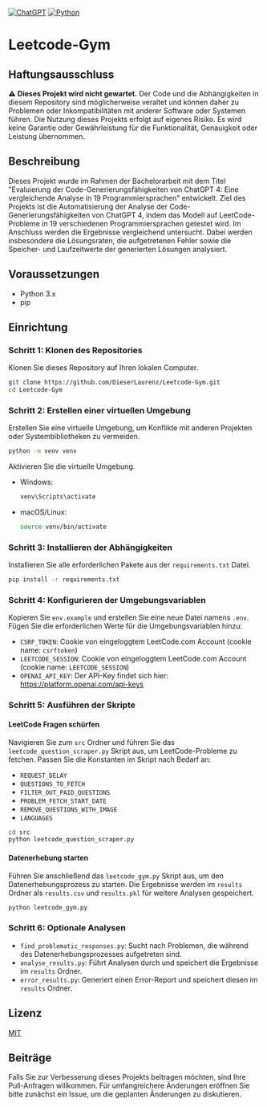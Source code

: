 [![ChatGPT](https://img.shields.io/badge/ChatGPT-74aa9c?logo=openai&logoColor=white)](#) [![Python](https://img.shields.io/badge/Python-3776AB?logo=python&logoColor=fff)](#)

# Leetcode-Gym

## Haftungsausschluss

⚠️ **Dieses Projekt wird nicht gewartet.** Der Code und die Abhängigkeiten in diesem Repository sind möglicherweise veraltet und können daher zu Problemen oder Inkompatibilitäten mit anderer Software oder Systemen führen. Die Nutzung dieses Projekts erfolgt auf eigenes Risiko. Es wird keine Garantie oder Gewährleistung für die Funktionalität, Genauigkeit oder Leistung übernommen.

## Beschreibung

Dieses Projekt wurde im Rahmen der Bachelorarbeit mit dem Titel "Evaluierung der Code-Generierungsfähigkeiten von ChatGPT 4: Eine vergleichende Analyse in 19 Programmiersprachen" entwickelt. Ziel des Projekts ist die Automatisierung der Analyse der Code-Generierungsfähigkeiten von ChatGPT 4, indem das Modell auf LeetCode-Probleme in 19 verschiedenen Programmiersprachen getestet wird. Im Anschluss werden die Ergebnisse vergleichend untersucht. Dabei werden insbesondere die Lösungsraten, die aufgetretenen Fehler sowie die Speicher- und Laufzeitwerte der generierten Lösungen analysiert.

## Voraussetzungen

- Python 3.x
- pip

## Einrichtung

### Schritt 1: Klonen des Repositories

Klonen Sie dieses Repository auf Ihren lokalen Computer.

```bash
git clone https://github.com/DieserLaurenz/Leetcode-Gym.git
cd Leetcode-Gym
```

### Schritt 2: Erstellen einer virtuellen Umgebung

Erstellen Sie eine virtuelle Umgebung, um Konflikte mit anderen Projekten oder Systembibliotheken zu vermeiden.

```bash
python -m venv venv
```

Aktivieren Sie die virtuelle Umgebung.

- Windows:
  ```bash
  venv\Scripts\activate
  ```
- macOS/Linux:
  ```bash
  source venv/bin/activate
  ```

### Schritt 3: Installieren der Abhängigkeiten

Installieren Sie alle erforderlichen Pakete aus der `requirements.txt` Datei.

```bash
pip install -r requirements.txt
```

### Schritt 4: Konfigurieren der Umgebungsvariablen

Kopieren Sie `env.example` und erstellen Sie eine neue Datei namens `.env`. Fügen Sie die erforderlichen Werte für die Umgebungsvariablen hinzu:

- `CSRF_TOKEN`: Cookie von eingeloggtem LeetCode.com Account (cookie name: `csrftoken`)
- `LEETCODE_SESSION`: Cookie von eingeloggtem LeetCode.com Account (cookie name: `LEETCODE_SESSION`)
- `OPENAI_API_KEY`: Der API-Key findet sich hier: https://platform.openai.com/api-keys

### Schritt 5: Ausführen der Skripte

#### LeetCode Fragen schürfen

Navigieren Sie zum `src` Ordner und führen Sie das `leetcode_question_scraper.py` Skript aus, um LeetCode-Probleme zu fetchen. Passen Sie die Konstanten im Skript nach Bedarf an:

- `REQUEST_DELAY`
- `QUESTIONS_TO_FETCH`
- `FILTER_OUT_PAID_QUESTIONS`
- `PROBLEM_FETCH_START_DATE`
- `REMOVE_QUESTIONS_WITH_IMAGE`
- `LANGUAGES`

```bash
cd src
python leetcode_question_scraper.py
```

#### Datenerhebung starten

Führen Sie anschließend das `leetcode_gym.py` Skript aus, um den Datenerhebungsprozess zu starten. Die Ergebnisse werden im `results` Ordner als `results.csv` und `results.pkl` für weitere Analysen gespeichert.

```bash
python leetcode_gym.py
```

### Schritt 6: Optionale Analysen

- `find_problematic_responses.py`: Sucht nach Problemen, die während des Datenerhebungsprozesses aufgetreten sind.
- `analyse_results.py`: Führt Analysen durch und speichert die Ergebnisse im `results` Ordner.
- `error_results.py`: Generiert einen Error-Report und speichert diesen im `results` Ordner.

## Lizenz

[MIT](LICENSE)

## Beiträge

Falls Sie zur Verbesserung dieses Projekts beitragen möchten, sind Ihre Pull-Anfragen willkommen. Für umfangreichere Änderungen eröffnen Sie bitte zunächst ein Issue, um die geplanten Änderungen zu diskutieren.

